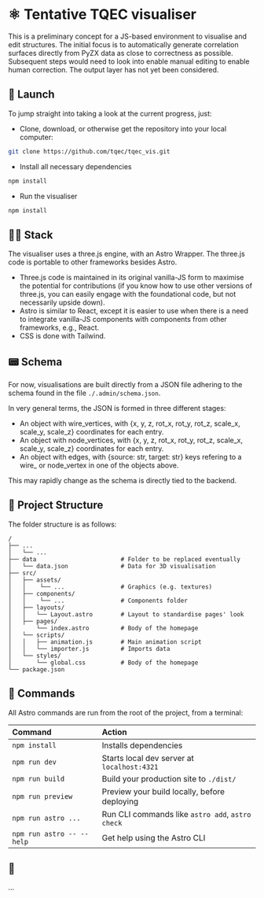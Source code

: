# ⚛️ Tentative TQEC visualiser
This is a preliminary concept for a JS-based environment to visualise and edit structures. The initial focus is to automatically generate correlation surfaces directly from PyZX data as close to correctness as possible. Subsequent steps would need to look into enable manual editing to enable human correction. The output layer has not yet been considered.

## 🚀 Launch
To jump straight into taking a look at the current progress, just:
- Clone, download, or otherwise get the repository into your local computer:
```sh
git clone https://github.com/tqec/tqec_vis.git
```
- Install all necessary dependencies
```sh
npm install
```
- Run the visualiser
```sh
npm install
```

## 🧑‍🚀 Stack
The visualiser uses a three.js engine, with an Astro Wrapper. The three.js code is portable to other frameworks besides Astro.
- Three.js code is maintained in its original vanilla-JS form to maximise the potential for contributions (if you know how to use other versions of three.js, you can easily engage with the foundational code, but not necessarily upside down).
- Astro is similar to React, except it is easier to use when there is a need to integrate vanilla-JS components with components from other frameworks, e.g., React.
- CSS is done with Tailwind.

## 📟 Schema
For now, visualisations are built directly from a JSON file adhering to the schema found in the file `./.admin/schema.json`.

In very general terms, the JSON is formed in three different stages:
- An object with wire_vertices, with {x, y, z, rot_x, rot_y, rot_z, scale_x, scale_y, scale_z} coordinates for each entry.
- An object with node_vertices, with {x, y, z, rot_x, rot_y, rot_z, scale_x, scale_y, scale_z} coordinates for each entry.
- An object with edges, with {source: str, target: str} keys refering to a wire_ or node_vertex in one of the objects above.

This may rapidly change as the schema is directly tied to the backend. 

## 🚀 Project Structure
The folder structure is as follows:

```text
/
├── ...
│   └── ... 
├── data                        # Folder to be replaced eventually
│   └── data.json               # Data for 3D visualisation
├── src/
│   ├── assets/
│   │    └── ...                # Graphics (e.g. textures)
│   ├── components/
│   │    └── ...                # Components folder
│   ├── layouts/
│   │   └── Layout.astro        # Layout to standardise pages' look
│   ├── pages/
│       └── index.astro         # Body of the homepage
│   └── scripts/
│   │   ├── animation.js        # Main animation script
│   │   └── importer.js         # Imports data
│   └── styles/
│       └── global.css          # Body of the homepage
└── package.json
```

## 🧞 Commands
All Astro commands are run from the root of the project, from a terminal:

| Command                   | Action                                           |
| :------------------------ | :----------------------------------------------- |
| `npm install`             | Installs dependencies                            |
| `npm run dev`             | Starts local dev server at `localhost:4321`      |
| `npm run build`           | Build your production site to `./dist/`          |
| `npm run preview`         | Preview your build locally, before deploying     |
| `npm run astro ...`       | Run CLI commands like `astro add`, `astro check` |
| `npm run astro -- --help` | Get help using the Astro CLI                     |

## 👀 
...
